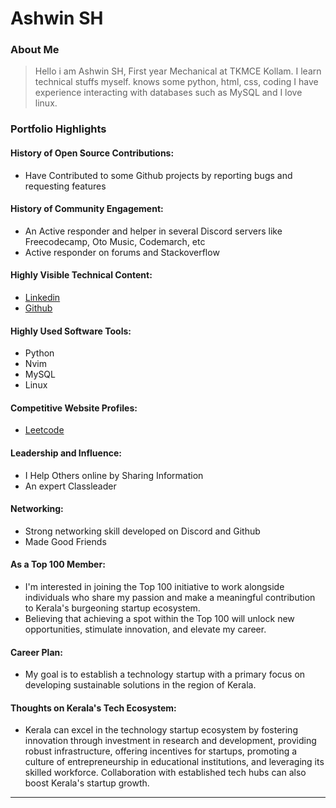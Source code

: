 # Ashwin SH 

### About Me

> Hello i am Ashwin SH, First year Mechanical at TKMCE Kollam. I learn technical stuffs myself. knows some python, html, css, coding I have experience interacting with databases such as MySQL and I love linux. 


### Portfolio Highlights


#### History of Open Source Contributions:

- Have Contributed to some Github projects by reporting bugs and requesting features

#### History of Community Engagement:

-  An Active responder and helper in several Discord servers like Freecodecamp, Oto Music, Codemarch, etc
-  Active responder on forums and Stackoverflow

#### Highly Visible Technical Content:

- [Linkedin](https://www.linkedin.com/in/ashwin-sh-17a112294/)
- [Github](https://github.com/Aridlvory)

#### Highly Used Software Tools:

- Python
- Nvim
- MySQL
- Linux

#### Competitive Website Profiles:

- [Leetcode](https://leetcode.com/Aridlvory/)

#### Leadership and Influence:

- I Help Others online by Sharing Information
- An expert Classleader

#### Networking:

- Strong networking skill developed on Discord and Github
- Made Good Friends

#### As a Top 100 Member:

-  I'm interested in joining the Top 100 initiative to work alongside individuals who share my passion and make a meaningful contribution to Kerala's burgeoning startup ecosystem.
- Believing that achieving a spot within the Top 100 will unlock new opportunities, stimulate innovation, and elevate my career.

#### Career Plan:

- My goal is to establish a technology startup with a primary focus on developing sustainable solutions in the region of Kerala.

#### Thoughts on Kerala's Tech Ecosystem:

- Kerala can excel in the technology startup ecosystem by fostering innovation through investment in research and development, providing robust infrastructure, offering incentives for startups, promoting a culture of entrepreneurship in educational institutions, and leveraging its skilled workforce. Collaboration with established tech hubs can also boost Kerala's startup growth.


---

